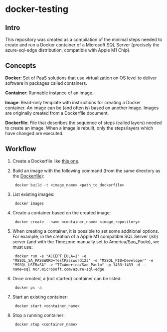 # docker-testing

## Intro

This repository was created as a compilation of the minimal steps needed to create and run a Docker container of a Microsoft SQL Server (precisely the azure-sql-edge distribution, compatible with Apple M1 Chip).

## Concepts

**Docker**: Set of PaaS solutions that use virtualization on OS level to deliver software in packages called containers.

**Container**: Runnable instance of an image.

**Image**: Read-only template with instructions for creating a Docker container. An image can be (and often is) based on another image. Images are originally created from a Dockerfile document.

**Dockerfile**: File that describes the sequence of steps (called layers) needed to create an image. When a image is rebuilt, only the steps/layers which have changed are executed.

## Workflow

1. Create a Dockerfile like [this one](./Dockerfile).
  
2. Build an image with the following command (from the same directory as the [Dockerfile](./Dockerfile)):

        docker build -t <image_name> <path_to_dockerfile>
    
3. List existing images:

        docker images
    
4. Create a container based on the created image:

        docker create --name <container_name> <image_repository>

5. When creating a container, it is possible to set some additional options. For example, in the creation of a Apple M1 compatible SQL Server (*ish*) server (and with the Timezone manually set to America/Sao_Paulo), we must use:

        docker run -e "ACCEPT_EULA=1" -e "MSSQL_SA_PASSWORD=TestPassword123" -e "MSSQL_PID=Developer" -e "MSSQL_USER=SA" -e "TZ=America/Sao_Paulo" -p 1433:1433 -d --name=sql mcr.microsoft.com/azure-sql-edge
    
6. Once created, a (not started) container can be listed:

        docker ps -a

7. Start an existing container:

        docker start <container_name>

8. Stop a running container:

        docker stop <container_name>